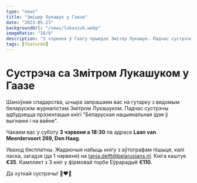 ```yaml
---
type: "news"
title: "Зміцер Лукашук у Гаазе"
date: "2023-05-23"
backgroundUrl: "/news/lukaszuk.webp"
imageRatio: "16/9"
description: "3 чэрвеня ў Гаагу прыедзе Змітер Лукашук. Падчас сустрэчы з ім адбудзецца прэзентацыя кнігі «Беларуская нацыянальная ідэя ў выгнанні і на вайне»"
tags: [featured]
---
```


# Сустрэча са Змітром Лукашуком у Гаазе

Шаноўнае спадарства, шчыра запрашаем вас на гутарку з вядомым беларускім журналістам Змітром Лукашуком. Падчас сустрэчы адбудзецца прэзентацыя кнігі "Беларуская нацыянальная ідэя ў выгнанні і на вайне". 

Чакаем вас у суботу **3 чэрвеня а 18:30** па адрасе **Laan van Meerdervoort 269, Den Haag**.

Уваход бясплатны. Жадаючыя набыць кнігу з аўтографам пішыце, калі ласка, загадзя (да 1 чэрвеня) на [tanja.delft@belarusians.nl](mailto:tanja.delft@belarusians.nl).
Кніга каштуе **€35**.
Камплект з 3 кніг у фірмовай торбе Еўрарадыё **€110**. 

Да хуткай сустрэчы! 🤍❤️🤍
